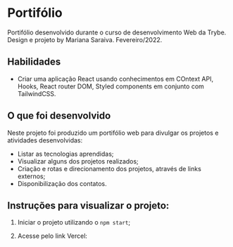 # Portifólio

Portifólio desenvolvido durante o curso de desenvolvimento Web da Trybe. Design e projeto by Mariana Saraiva. Fevereiro/2022.


## Habilidades

* Criar uma aplicação React usando conhecimentos em COntext API, Hooks, React router DOM, Styled components em conjunto com TailwindCSS.


## O que foi desenvolvido

Neste projeto foi produzido um portifólio web para divulgar os projetos e atividades desenvolvidas:

- Listar as tecnologias aprendidas;
- Visualizar alguns dos projetos realizados;
- Criação e rotas e direcionamento dos projetos, através de links externos;
- Disponibilização dos contatos.


## Instruções para visualizar o projeto:

1. Iniciar o projeto utilizando o `npm start`;

2. Acesse pelo link Vercel: 